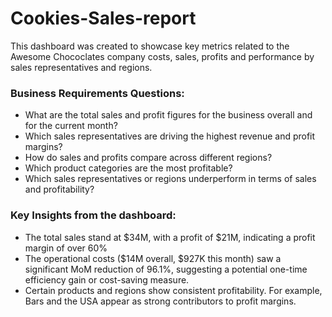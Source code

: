 # Cookies-Sales-report

This dashboard was created to showcase key metrics related to the Awesome Chococlates company costs, sales, profits and performance by sales representatives and regions.
### Business Requirements Questions:
- What are the total sales and profit figures for the business overall and for the current month?
- Which sales representatives are driving the highest revenue and profit margins?
- How do sales and profits compare across different regions?
- Which product categories are the most profitable?
- Which sales representatives or regions underperform in terms of sales and profitability?

### Key Insights from the dashboard:
-	The total sales stand at $34M, with a profit of $21M, indicating a profit margin of over 60%
-	The operational costs ($14M overall, $927K this month) saw a significant MoM reduction of 96.1%, suggesting a potential one-time efficiency gain or cost-saving measure.
-	Certain products and regions show consistent profitability. For example, Bars and the USA appear as strong contributors to profit margins. 

